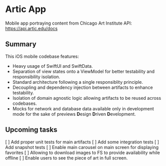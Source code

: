 #  Artic App

Mobile app portraying content from Chicago Art Institute API:
https://api.artic.edu/docs

## Summary
This iOS mobile codebase features:
- Heavy usage of SwiftUI and SwiftData.
- Separation of view states onto a ViewModel for better testability and responsibility isolation.
- Standard architecture following a single responsiblity principle.
- Decoupling and dependency injection between artifacts to enhance testability.
- Isolation of domain agnostic logic allowing artifacts to be reused across codebases.
- Mocks for network and database data available only in development mode for the sake of previews **D**esign **D**riven **D**evelopment.

## Upcoming tasks
[ ] Add proper unit tests for main artifacts
[ ] Add some integration tests
[ ] Add snapshot tests
[ ] Enable main carousel on main screen for displaying favorites
[ ] Allowing to download images to FS to provide availability while offline
[ ] Enable users to see the piece of art in full screen.
